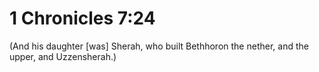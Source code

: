 # 1 Chronicles 7:24

(And his daughter [was] Sherah, who built Bethhoron the nether, and the upper, and Uzzensherah.)